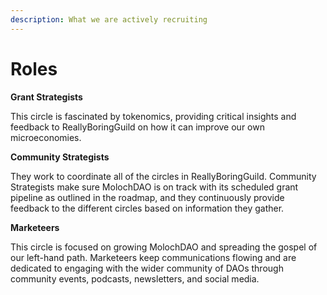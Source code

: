 ```yaml
---
description: What we are actively recruiting
---
```


# Roles

**Grant Strategists**

This circle is fascinated by tokenomics, providing critical insights and feedback to ReallyBoringGuild on how it can improve our own microeconomies.

**Community Strategists**

They work to coordinate all of the circles in ReallyBoringGuild. Community Strategists make sure MolochDAO is on track with its scheduled grant pipeline as outlined in the roadmap, and they continuously provide feedback to the different circles based on information they gather.

**Marketeers**

This circle is focused on growing MolochDAO and spreading the gospel of our left-hand path. Marketeers keep communications flowing and are dedicated to engaging with the wider community of DAOs through community events, podcasts, newsletters, and social media.
